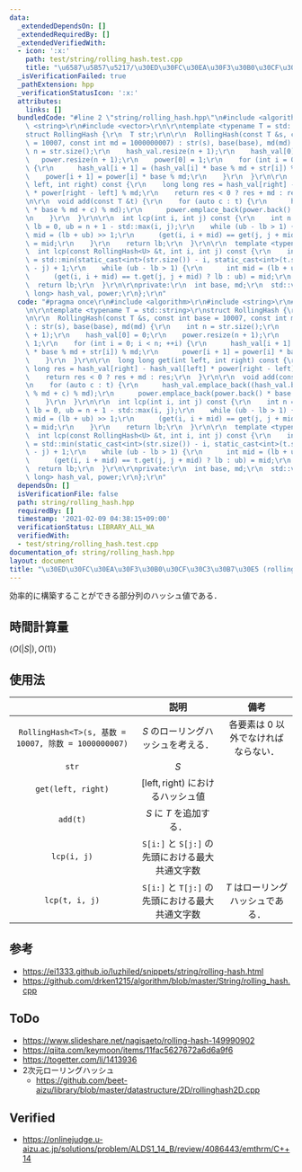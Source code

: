 ```yaml
---
data:
  _extendedDependsOn: []
  _extendedRequiredBy: []
  _extendedVerifiedWith:
  - icon: ':x:'
    path: test/string/rolling_hash.test.cpp
    title: "\u6587\u5B57\u5217/\u30ED\u30FC\u30EA\u30F3\u30B0\u30CF\u30C3\u30B7\u30E5"
  _isVerificationFailed: true
  _pathExtension: hpp
  _verificationStatusIcon: ':x:'
  attributes:
    links: []
  bundledCode: "#line 2 \"string/rolling_hash.hpp\"\n#include <algorithm>\r\n#include\
    \ <string>\r\n#include <vector>\r\n\r\ntemplate <typename T = std::string>\r\n\
    struct RollingHash {\r\n  T str;\r\n\r\n  RollingHash(const T &s, const int base\
    \ = 10007, const int md = 1000000007) : str(s), base(base), md(md) {\r\n    int\
    \ n = str.size();\r\n    hash_val.resize(n + 1);\r\n    hash_val[0] = 0;\r\n \
    \   power.resize(n + 1);\r\n    power[0] = 1;\r\n    for (int i = 0; i < n; ++i)\
    \ {\r\n      hash_val[i + 1] = (hash_val[i] * base % md + str[i]) % md;\r\n  \
    \    power[i + 1] = power[i] * base % md;\r\n    }\r\n  }\r\n\r\n  long long get(int\
    \ left, int right) const {\r\n    long long res = hash_val[right] - hash_val[left]\
    \ * power[right - left] % md;\r\n    return res < 0 ? res + md : res;\r\n  }\r\
    \n\r\n  void add(const T &t) {\r\n    for (auto c : t) {\r\n      hash_val.emplace_back((hash_val.back()\
    \ * base % md + c) % md);\r\n      power.emplace_back(power.back() * base % md);\r\
    \n    }\r\n  }\r\n\r\n  int lcp(int i, int j) const {\r\n    int n = str.size(),\
    \ lb = 0, ub = n + 1 - std::max(i, j);\r\n    while (ub - lb > 1) {\r\n      int\
    \ mid = (lb + ub) >> 1;\r\n      (get(i, i + mid) == get(j, j + mid) ? lb : ub)\
    \ = mid;\r\n    }\r\n    return lb;\r\n  }\r\n\r\n  template <typename U>\r\n\
    \  int lcp(const RollingHash<U> &t, int i, int j) const {\r\n    int lb = 0, ub\
    \ = std::min(static_cast<int>(str.size()) - i, static_cast<int>(t.str.size())\
    \ - j) + 1;\r\n    while (ub - lb > 1) {\r\n      int mid = (lb + ub) >> 1;\r\n\
    \      (get(i, i + mid) == t.get(j, j + mid) ? lb : ub) = mid;\r\n    }\r\n  \
    \  return lb;\r\n  }\r\n\r\nprivate:\r\n  int base, md;\r\n  std::vector<long\
    \ long> hash_val, power;\r\n};\r\n"
  code: "#pragma once\r\n#include <algorithm>\r\n#include <string>\r\n#include <vector>\r\
    \n\r\ntemplate <typename T = std::string>\r\nstruct RollingHash {\r\n  T str;\r\
    \n\r\n  RollingHash(const T &s, const int base = 10007, const int md = 1000000007)\
    \ : str(s), base(base), md(md) {\r\n    int n = str.size();\r\n    hash_val.resize(n\
    \ + 1);\r\n    hash_val[0] = 0;\r\n    power.resize(n + 1);\r\n    power[0] =\
    \ 1;\r\n    for (int i = 0; i < n; ++i) {\r\n      hash_val[i + 1] = (hash_val[i]\
    \ * base % md + str[i]) % md;\r\n      power[i + 1] = power[i] * base % md;\r\n\
    \    }\r\n  }\r\n\r\n  long long get(int left, int right) const {\r\n    long\
    \ long res = hash_val[right] - hash_val[left] * power[right - left] % md;\r\n\
    \    return res < 0 ? res + md : res;\r\n  }\r\n\r\n  void add(const T &t) {\r\
    \n    for (auto c : t) {\r\n      hash_val.emplace_back((hash_val.back() * base\
    \ % md + c) % md);\r\n      power.emplace_back(power.back() * base % md);\r\n\
    \    }\r\n  }\r\n\r\n  int lcp(int i, int j) const {\r\n    int n = str.size(),\
    \ lb = 0, ub = n + 1 - std::max(i, j);\r\n    while (ub - lb > 1) {\r\n      int\
    \ mid = (lb + ub) >> 1;\r\n      (get(i, i + mid) == get(j, j + mid) ? lb : ub)\
    \ = mid;\r\n    }\r\n    return lb;\r\n  }\r\n\r\n  template <typename U>\r\n\
    \  int lcp(const RollingHash<U> &t, int i, int j) const {\r\n    int lb = 0, ub\
    \ = std::min(static_cast<int>(str.size()) - i, static_cast<int>(t.str.size())\
    \ - j) + 1;\r\n    while (ub - lb > 1) {\r\n      int mid = (lb + ub) >> 1;\r\n\
    \      (get(i, i + mid) == t.get(j, j + mid) ? lb : ub) = mid;\r\n    }\r\n  \
    \  return lb;\r\n  }\r\n\r\nprivate:\r\n  int base, md;\r\n  std::vector<long\
    \ long> hash_val, power;\r\n};\r\n"
  dependsOn: []
  isVerificationFile: false
  path: string/rolling_hash.hpp
  requiredBy: []
  timestamp: '2021-02-09 04:38:15+09:00'
  verificationStatus: LIBRARY_ALL_WA
  verifiedWith:
  - test/string/rolling_hash.test.cpp
documentation_of: string/rolling_hash.hpp
layout: document
title: "\u30ED\u30FC\u30EA\u30F3\u30B0\u30CF\u30C3\u30B7\u30E5 (rolling hash)"
---
```


効率的に構築することができる部分列のハッシュ値である．


## 時間計算量

$\langle O(\lvert S \rvert), O(1) \rangle$


## 使用法

||説明|備考|
|:--:|:--:|:--:|
|`RollingHash<T>(s, 基数 = 10007, 除数 = 1000000007)`|$S$ のローリングハッシュを考える．|各要素は $0$ 以外でなければならない．|
|`str`|$S$||
|`get(left, right)`|$[\mathrm{left}, \mathrm{right})$ におけるハッシュ値||
|`add(t)`|$S$ に $T$ を追加する．||
|`lcp(i, j)`|`S[i:]` と `S[j:]` の先頭における最大共通文字数||
|`lcp(t, i, j)`|`S[i:]` と `T[j:]` の先頭における最大共通文字数|$T$ はローリングハッシュである．|


## 参考

- https://ei1333.github.io/luzhiled/snippets/string/rolling-hash.html
- https://github.com/drken1215/algorithm/blob/master/String/rolling_hash.cpp


## ToDo

- https://www.slideshare.net/nagisaeto/rolling-hash-149990902
- https://qiita.com/keymoon/items/11fac5627672a6d6a9f6
- https://togetter.com/li/1413936
- 2次元ローリングハッシュ
  - https://github.com/beet-aizu/library/blob/master/datastructure/2D/rollinghash2D.cpp


## Verified

- https://onlinejudge.u-aizu.ac.jp/solutions/problem/ALDS1_14_B/review/4086443/emthrm/C++14
